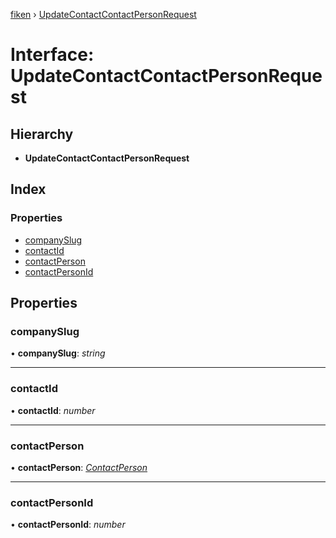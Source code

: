 [fiken](../README.md) › [UpdateContactContactPersonRequest](updatecontactcontactpersonrequest.md)

# Interface: UpdateContactContactPersonRequest

## Hierarchy

* **UpdateContactContactPersonRequest**

## Index

### Properties

* [companySlug](updatecontactcontactpersonrequest.md#companyslug)
* [contactId](updatecontactcontactpersonrequest.md#contactid)
* [contactPerson](updatecontactcontactpersonrequest.md#contactperson)
* [contactPersonId](updatecontactcontactpersonrequest.md#contactpersonid)

## Properties

###  companySlug

• **companySlug**: *string*

___

###  contactId

• **contactId**: *number*

___

###  contactPerson

• **contactPerson**: *[ContactPerson](contactperson.md)*

___

###  contactPersonId

• **contactPersonId**: *number*
